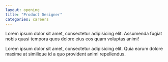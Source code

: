 ```yaml
---
layout: opening
title: "Product Designer"
categories: careers
---
```

Lorem ipsum dolor sit amet, consectetur adipisicing elit. Assumenda fugiat nobis quasi tempora quos dolore eius eos quam voluptas animi!
<!--more-->

Lorem ipsum dolor sit amet, consectetur adipisicing elit. Quia earum dolore maxime at similique id a quo provident animi repellendus.